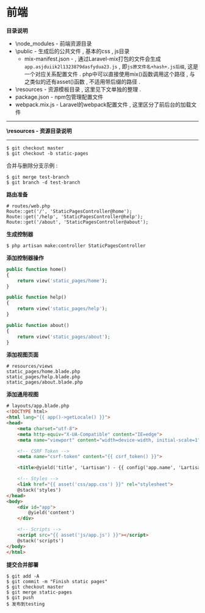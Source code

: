 # 前端

**目录说明**

* \node\_modules - 前端资源目录
* \public - 生成后的公共文件 , 基本的css , js目录
  * mix-manifest.json - , 通过Laravel-mix打包的文件会生成`app.asjduiik2l1323879dasfydua23.js`
    , 即`js原文件名+hash+.js后缀`, 这是一个对应关系配置文件 . php中可以直接使用mix\(\)函数调用这个路径 , 与之类似的还有asset\(\)函数 , 不适用带后缀的路径 . 
* \resources - 资源模板目录 , 这里见下文单独的整理 . 
* package.json - npm包管理配置文件
* webpack.mix.js - Laravel的webpack配置文件 , 这里区分了前后台的加载文件

---

**\resources - 资源目录说明**



---

```
$ git checkout master
$ git checkout -b static-pages
```

合并与删除分支示例 :

```
$ git merge test-branch
$ git branch -d test-branch
```

**路由准备**

```
# routes/web.php
Route::get('/', 'StaticPagesController@home');
Route::get('/help', 'StaticPagesController@help');
Route::get('/about', 'StaticPagesController@about');
```

**生成控制器**

```
$ php artisan make:controller StaticPagesController
```

**添加控制器操作**

```php
public function home()
{
    return view('static_pages/home');
}

public function help()
{
    return view('static_pages/help');
}

public function about()
{
    return view('static_pages/about');
}
```

**添加视图页面**

```
# resources/views
static_pages/home.blade.php
static_pages/help.blade.php
static_pages/about.blade.php
```

**添加通用视图**

```html
# layouts/app.blade.php
<!DOCTYPE html>
<html lang="{{ app()->getLocale() }}">
<head>
    <meta charset="utf-8">
    <meta http-equiv="X-UA-Compatible" content="IE=edge">
    <meta name="viewport" content="width=device-width, initial-scale=1">

    <!-- CSRF Token -->
    <meta name="csrf-token" content="{{ csrf_token() }}">

    <title>@yield('title', 'Lartisan') - {{ config('app.name', 'Lartisan') }}</title>

    <!-- Styles -->
    <link href="{{ asset('css/app.css') }}" rel="stylesheet">
    @stack('styles')
</head>
<body>
    <div id="app">
        @yield('content')
    </div>

    <!-- Scripts -->
    <script src="{{ asset('js/app.js') }}"></script>
    @stack('scripts')
</body>
</html>
```

**提交合并部署**

```
$ git add -A
$ git commit -m "Finish static pages"
$ git checkout master
$ git merge static-pages
$ git push
$ 发布到testing
```



